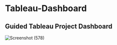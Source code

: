 # Tableau-Dashboard

## Guided Tableau Project Dashboard

![Screenshot (578)](https://user-images.githubusercontent.com/103035348/164378369-5aa0ff30-16f0-4cef-ac94-adeb80d9aace.png)
